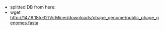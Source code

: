 * splitted DB from here: 
* wget http://147.8.185.62/VirMiner/downloads/phage_genome/public_phage_genomes.fasta
